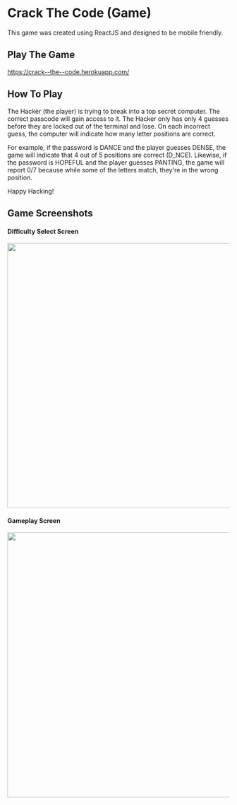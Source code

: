 # Crack The Code (Game)

This game was created using ReactJS and designed to be mobile friendly.

## Play The Game

https://crack--the--code.herokuapp.com/

## How To Play

The Hacker (the player) is trying to break into a top secret computer. The correct passcode will gain access to it. The Hacker only has only 4 guesses before they are locked out of the terminal and lose. On each incorrect guess, the computer will indicate how many letter positions are correct.

For example, if the password is DANCE and the player guesses DENSE, the game will indicate that 4 out of 5 positions are correct (D_NCE). Likewise, if the password is HOPEFUL and the player guesses PANTING, the game will report 0/7 because while some of the letters match, they're in the wrong position.

Happy Hacking!

## Game Screenshots
#### Difficulty Select Screen
<img src="https://drive.google.com/uc?id=1uZyhfemK744LZKV2y0kwBFtB-1rkbKGv" width=600>

#### Gameplay Screen
<img src="https://drive.google.com/uc?id=1avYHVq2h5m9Gb-B4OcILUUIoi1ctUjlQ" width=600>

